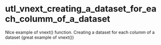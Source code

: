 # utl_vnext_creating_a_dataset_for_each_columm_of_a_dataset
NIce example of vnext() function. Creating a dataset for each columm of a dataset (great example of vnext())
